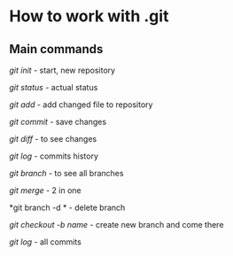 # How to work with .git
## Main commands
*git init* - start, new repository

*git status* - actual status

*git add* - add changed file to repository

*git commit* - save changes

*git diff* - to see changes

*git log* - commits history

*git branch* - to see all branches

*git merge* - 2 in one

*git branch -d * - delete branch

*git checkout -b name* - create new branch and come there

*git log* - all commits